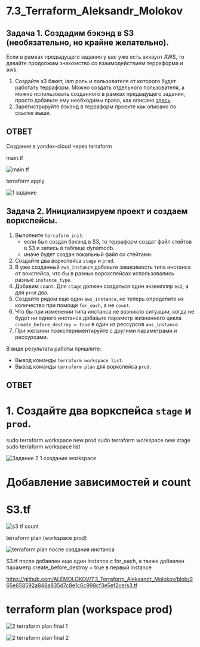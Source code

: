 # 7.3_Terraform_Aleksandr_Molokov

## Задача 1. Создадим бэкэнд в S3 (необязательно, но крайне желательно).

Если в рамках предыдущего задания у вас уже есть аккаунт AWS, то давайте продолжим знакомство со взаимодействием
терраформа и aws. 

1. Создайте s3 бакет, iam роль и пользователя от которого будет работать терраформ. Можно создать отдельного пользователя,
а можно использовать созданного в рамках предыдущего задания, просто добавьте ему необходимы права, как описано 
[здесь](https://www.terraform.io/docs/backends/types/s3.html).
1. Зарегистрируйте бэкэнд в терраформ проекте как описано по ссылке выше. 


## ОТВЕТ

Создание в yandex-cloud через terraform

main.tf

![main tf](https://user-images.githubusercontent.com/109212419/210434234-832f942b-2a5a-451f-99d0-9c3add3de70c.jpg)

terraform apply

![1 задание](https://user-images.githubusercontent.com/109212419/210434281-6621858c-1245-42e6-9f81-5a10aaf651c1.jpg)


## Задача 2. Инициализируем проект и создаем воркспейсы. 

1. Выполните `terraform init`:
    * если был создан бэкэнд в S3, то терраформ создат файл стейтов в S3 и запись в таблице 
dynamodb.
    * иначе будет создан локальный файл со стейтами.  
1. Создайте два воркспейса `stage` и `prod`.
1. В уже созданный `aws_instance` добавьте зависимость типа инстанса от вокспейса, что бы в разных ворскспейсах 
использовались разные `instance_type`.
1. Добавим `count`. Для `stage` должен создаться один экземпляр `ec2`, а для `prod` два. 
1. Создайте рядом еще один `aws_instance`, но теперь определите их количество при помощи `for_each`, а не `count`.
1. Что бы при изменении типа инстанса не возникло ситуации, когда не будет ни одного инстанса добавьте параметр
жизненного цикла `create_before_destroy = true` в один из рессурсов `aws_instance`.
1. При желании поэкспериментируйте с другими параметрами и рессурсами.

В виде результата работы пришлите:
* Вывод команды `terraform workspace list`.
* Вывод команды `terraform plan` для воркспейса `prod`.  


## ОТВЕТ

 # 1. Создайте два воркспейса `stage` и `prod`.

sudo terraform workspace new prod
sudo terraform workspace new stage
sudo terraform workspace list

![Задание 2 1 создание workspace](https://user-images.githubusercontent.com/109212419/210753005-7d1958d3-3042-4221-ba07-3e7bb7a8e207.jpg)

 # Добавление зависимостей и count

 # S3.tf

![s3 tf count](https://user-images.githubusercontent.com/109212419/210761465-491843aa-7123-444a-89ea-cf44a503957d.jpg)

 terraform plan (workspace prod)

![terraform plan после создания инстанса](https://user-images.githubusercontent.com/109212419/210761669-3084ec0f-f149-47df-abf8-a0eeb07fc89b.jpg)

 S3.tf после добавлен еще один instance с for_each, а также добавлен параметр create_before_destroy = true в первый instance

https://github.com/ALEMOLOKOV/7.3_Terraform_Aleksandr_Molokov/blob/965e658592a848a835d7c8e1c6c998cf3e5ef2ce/s3.tf

# terraform plan (workspace prod)

![2 terraform plan final 1](https://user-images.githubusercontent.com/109212419/210767364-91550b5d-cbf4-456a-ae06-328fd470c0e6.jpg)

![2 terraform plan final 2](https://user-images.githubusercontent.com/109212419/210767407-5ba632ab-3f8f-4492-8290-f60d12a4981b.jpg)




